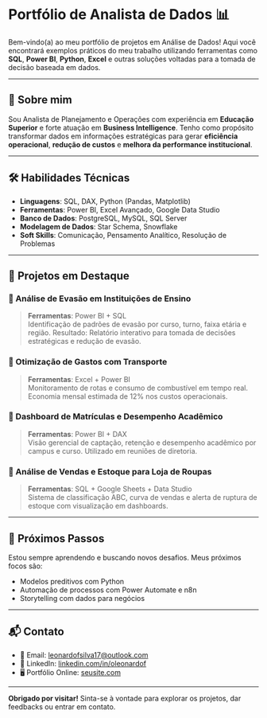 # Portfólio de Analista de Dados 📊

Bem-vindo(a) ao meu portfólio de projetos em Análise de Dados! Aqui você encontrará exemplos práticos do meu trabalho utilizando ferramentas como **SQL**, **Power BI**, **Python**, **Excel** e outras soluções voltadas para a tomada de decisão baseada em dados.

---

## 🧠 Sobre mim

Sou Analista de Planejamento e Operações com experiência em **Educação Superior** e forte atuação em **Business Intelligence**. Tenho como propósito transformar dados em informações estratégicas para gerar **eficiência operacional**, **redução de custos** e **melhora da performance institucional**.

---

## 🛠️ Habilidades Técnicas

- **Linguagens**: SQL, DAX, Python (Pandas, Matplotlib)
- **Ferramentas**: Power BI, Excel Avançado, Google Data Studio
- **Banco de Dados**: PostgreSQL, MySQL, SQL Server
- **Modelagem de Dados**: Star Schema, Snowflake
- **Soft Skills**: Comunicação, Pensamento Analítico, Resolução de Problemas

---

## 📁 Projetos em Destaque

### 🔹 Análise de Evasão em Instituições de Ensino
> **Ferramentas**: Power BI + SQL  
> Identificação de padrões de evasão por curso, turno, faixa etária e região. Resultado: Relatório interativo para tomada de decisões estratégicas e redução de evasão.

### 🔹 Otimização de Gastos com Transporte
> **Ferramentas**: Excel + Power BI  
> Monitoramento de rotas e consumo de combustível em tempo real. Economia mensal estimada de 12% nos custos operacionais.

### 🔹 Dashboard de Matrículas e Desempenho Acadêmico
> **Ferramentas**: Power BI + DAX  
> Visão gerencial de captação, retenção e desempenho acadêmico por campus e curso. Utilizado em reuniões de diretoria.

### 🔹 Análise de Vendas e Estoque para Loja de Roupas
> **Ferramentas**: SQL + Google Sheets + Data Studio  
> Sistema de classificação ABC, curva de vendas e alerta de ruptura de estoque com visualização em dashboards.

---

## 🚀 Próximos Passos

Estou sempre aprendendo e buscando novos desafios. Meus próximos focos são:

- Modelos preditivos com Python
- Automação de processos com Power Automate e n8n
- Storytelling com dados para negócios

---

## 📬 Contato

- 📧 Email: leonardofsilva17@outlook.com  
- 💼 LinkedIn: [linkedin.com/in/oleonardof](https://www.linkedin.com/in/oleonardof/)  
- 🖥️ Portfólio Online: [seusite.com](https://seusite.com)

---

**Obrigado por visitar!** Sinta-se à vontade para explorar os projetos, dar feedbacks ou entrar em contato.
